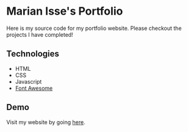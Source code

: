 # Marian Isse's Portfolio

Here is my source code for my portfolio website. Please checkout the projects I have completed!

## Technologies

- HTML
- CSS
- Javascript
- [Font Awesome](https://fontawesome.com/)

## Demo

Visit my website by going [here](https://).
